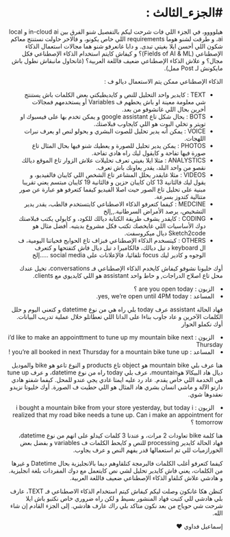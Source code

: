<h1 dir="rtl" lang="ar">#الجزء_الثالث : </h1>
<p dir="rtl" lang="ar">هيلوووو، في الجزء اللي فات شرحت ليكم بالتفصيل شنو الفرق بين in-cloud ai و local ai، و طرقت لشنو هوما requirements اللي خاص يكونو، و فالاخر حاولت نستنتج معاكم شكون اللي أحسن ايلا بغيتي تبدى. و دابا غانعرفو شنو هما مجالات استعمال الذكاء الإصطناعي (Fields of AI & ML)؟ و كيفاش كايتم استخدام الذكاء الإصطناعي فكل مجال؟ و علاش الذكاء الإصطناعي ضعيف فاللغة العربية؟ (غانحاول مانبقاش نطول باش مايكونش لـ Post ممل).
</p>
<p dir="rtl" lang="ar">
الذكاء الإصطناعي ممكن يتم الاستعمال ديالو ف :
</p>
<ul dir="rtl" lang="ar">
<li >TEXT : كايدير واحد التحليل للنص و كايديطيكتي بعض الكلمات باش يستنتج شي معلومة معينة او باش يحطهم ف Variables أو يستخدمهم فمجالات أخرين بحال اللي غانشوفو من بعد.
</li>
<li>BOTS : بحال شكل تاع google assistant و يمكن تخدم بها على فيسبوك او تويتر و تخلي البوت هو اللي كايجاوب فبلاصتك.
</li>
<li>VOICE : يمكن أنه يدير تحليل للصوت البشري و يحولو لنص او يعرف نبرات اللهجات.
</li>
<li>PHOTOS : يمكن يدير تحليل للصورة و يعطيك شنو فيها بحال المثال تاع صورة فيها تفاحة و كايقول ليك راه هادي تفاحة.
</li>
<li>ANALYSTICS : مثلا ايلا بغيتي تعرف تحليلات علاش الزوار تاع الموقع ديالك نقصو من واحد البلد، يقدر يعاونك باش تعرف.
</li>
<li>VIDEOS : مثلا غايقدر يحلل المشاعر تاع الشخص اللي كايبان فالفيديو، و يقول ليك فالثانية 13 كان كايبان حزين و فالثانية 19 كايبان مبتسم يعني تقريبا مبنية على تحليل تاع الصور حيت اصلا الفيديو كيفما كتعرفو هو عبارة عن صور متتالية كتدوز بسرعة.
</li>
<li>MEDCINE : كيفما كتعرفو الذكاء الاصطناعي كايتستخدم فالطب، يقدر يدير التشخيص، يرصد الأمراض السرطانية.,,إلخ</li>
<li>CODING : كايقدر يشوف طريقة الكتابة ديالك للكود، و كايولي يكتب فبلاصتك دوك الأساسيات اللي غايخصك تكتب فكل مشروع بديتيه. أفضل مثال هو Sketch2code ديال ميكروسفت.</li>
<li>OTHERS : كيتسخدم الذكاء الإصطناعي فبزاف تاع الحوايج فحياتنا اليومية، ف ال keyboard د تيل ديالك، فالكاميرا د تيل ديال فاش كتفتحها و كتعرف الوجوه و كادير ليك focus تلقائيا، فالإعلانات على social media .....إلخ</li>
</ul>
<p dir="rtl" lang="ar">
أوك خليونا نشوفو كيفاش كايخدم الذكاء الإصطناعي فـ conversations، تخيل عندك محل تاع اصلاح الدراجات, و حاط واحد assistant هو اللي كايديوي مع clients.
</p>
<dl dir="rtl" lang="ar">
<li>
الزبون : are you open today ؟
</li>
<li>
المساعد : yes, we’re open until 4PM today.
</li>
</dl>

<p dir="rtl" lang="ar">
فهاد الحالة assistant عرف today بلي راه هي من نوع datetime و كتعني اليوم و حلل الكلمات الآخرين و عاد جاوب بناءا على الداتا اللي تعطاتلو خلال عملية تدريب البيانات. أوك نكملو الحوار
</p>
<dl dir="rtl" lang="ar">
<li>
الزبون : i’d like to make an appointtment to tune up my mountain bike next Thursday
</li>
<li>
المساعد : you’re all booked in next Thursday for a mountain bike tune up !
</li>
</dl>
<p dir="rtl" lang="ar">
هنا عرف بلي mountain bike هو object تاع products و النوع تاعو هو bike والموديل ديال هاد البيكالا هوmountain، عرف بلي today راه من نوع datetime، و عرف tune up هي الخدمة اللي خاص يقدم. عاد رد عليه ايمتا غادي يجي عندو للمحل. كيفما شفتو هادي دارتو الآلة و ماشي انسان بشري هاد المثال هو اللي حطيت ف الصورة. أوك خليونا نزيدو نعقدوها شوي.
</p>
<dl dir="rtl" lang="ar">
<li>الزبون : i bought a mountain bike from your store yesterday, but today i realized that my road bike needs a tune up. Can i make an appointment for tomorrow ؟
</li>
</dl>
<p dir="rtl" lang="ar">
هنا كلمة bike تعاودات 2 مرات، و عندنا 3 كلمات كيدلو على انهم من نوع datetime، فهاد الحالة كايدير processing للنص و كايحط الكلمات ف variables و بفضل بعض الخورازميات للي تم استعمالها قدر يفهم النص و عرف يجاوب.
</p>
<p dir="rtl" lang="ar">
كيفما كتعرفو أغلب الكلمات فالبرمجة كنلقاوهم ديما بالانجليزية بحال Datetime و غيرها من الكلمات، يعني فاش كايدير تحليل لشي نص كايتعمل مع دوك المفردات بلغة انجليزية. و هادشي علاش كنلقاو الذكاء الإصطناعي ضعيف فاللغة العربية.
</p>
<p dir="rtl" lang="ar">
كنظن هكا غانكون وصلت ليكم كيفاش كيتم استخدام الذكاء الاصطناعي فـ TEXT، عارف بلي هادشي للي كتبت فهاد المنشور بسيط و لكن راه ضروري خاص نكتبو باش ايلا شرحت شي حوياج من بعد نكون متاكد بلي راك عارف هادشي. إلى الجزء القادم إن شاء الله.
</p>
<p dir="rtl" lang="ar">
إسماعيل فداوي ❤️
</p>